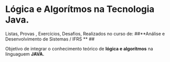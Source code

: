 # Lógica e Algorítmos na Tecnologia Java.
 Listas, Provas , Exercícios, Desafios, Realizados no curso de:
 ##**Análise e Desenvolvimento de Sistemas / IFRS ** ##

 
 Objetivo de integrar o conhecimento teórico de  **lógica e algorítmos** na linguaguem **JAVA.**
